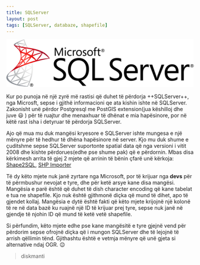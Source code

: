 ```yaml
---
title: SQLServer
layout: post
tags: [SQLServer, databaze, shapefile]
---
```

![](/img/sqlserver.png)


Kur po punoja në një zyrë më rastisi që duhet të përdorja ++SQLServer++, nga Microsft, sepse i gjithë informacioni qe ata kishin ishte në SQLServer. Zakonisht unë përdor Postgresql me PostGIS extension(jua këshilloj dhe juve :smiley: ) për të ruajtur dhe menaxhuar të dhënat e mia hapësinore, por në këtë rast isha i detyruar të përdorja SQLServer.

Ajo që mua mu duk mangësi kryesore e SQLServer ishte mungesa e një mënyre për të hedhur të dhëna hapësinore në server. Kjo mu duk shume e çuditshme sepse SQLServer suportonte spatial data që nga versioni i vitit 2008 dhe kishte përdorues(edhe pse shume pak) që e përdornin.
Mbas disa kërkimesh arrita të gjej 2 mjete që arrinin të bënin çfarë unë kërkoja: [Shape2SQL](http://www.sharpgis.net/page/Shape2SQL), [SHP Importer](http://www.dknezevic.com/blog/2014/10/import-shapefiles-into-sql-server.html)

Të dy këto mjete nuk janë zyrtare nga Microsoft, por të krijuar nga __devs__ për të përmbushur nevojat e tyre, dhe për ketë arsye kane disa mangësi. Mangësia e parë është që duhet të dish character encoding që kane tabelat e tua ne shapefile. Kjo nuk është gjithmonë diçka që mund të dihet, apo të gjendet kollaj. Mangësia e dytë është fakti që këto mjete krijojnë një kolonë të re në data bazë ku ruajnë një ID të krijuar prej tyre, sepse nuk janë në gjendje të njohin ID që mund të ketë vetë shapefile.

Si përfundim, këto mjete edhe pse kane mangësitë e tyre gjejnë vend për përdorim sepse ofrojnë diçka që i mungon SQLServer dhe të lejojnë të arrish qëllimin tënd. Gjithashtu është e vetmja mënyre që unë gjeta si alternative ndaj OGR. :wink:


>diskmanti
